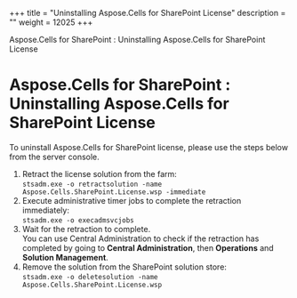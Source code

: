 +++
title = "Uninstalling Aspose.Cells for SharePoint License" 
description = "" 
weight = 12025 
+++

Aspose.Cells for SharePoint : Uninstalling Aspose.Cells for SharePoint License  

# Aspose.Cells for SharePoint : Uninstalling Aspose.Cells for SharePoint License


To uninstall Aspose.Cells for SharePoint license, please use the steps below from the server console.

1.  Retract the license solution from the farm:  
    `stsadm.exe -o retractsolution -name Aspose.Cells.SharePoint.License.wsp -immediate`
2.  Execute administrative timer jobs to complete the retraction immediately:  
    `stsadm.exe -o execadmsvcjobs`
3.  Wait for the retraction to complete.  
    You can use Central Administration to check if the retraction has completed by going to **Central Administration**, then **Operations** and **Solution Management**.
4.  Remove the solution from the SharePoint solution store:  
    `stsadm.exe -o deletesolution -name Aspose.Cells.SharePoint.License.wsp`

